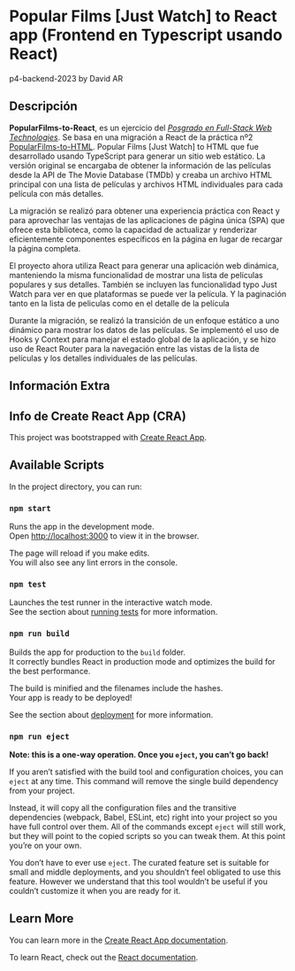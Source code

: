 # Popular Films [Just Watch] to React app (Frontend en Typescript usando React)
p4-backend-2023 by David AR

## Descripción

**PopularFilms-to-React**, es un ejercicio del [_Posgrado en Full-Stack Web Technologies_](https://www.talent.upc.edu/esp/estudis/formacio/curs/313400/posgrado-full-stack-web-technologies/ "Posgrado en Full-Stack Web Technologies"). Se basa en una migración a React de la práctica nº2 [PopularFilms-to-HTML](https://github.com/PelfSollution/PopularFilms-to-HTML). Popular Films [Just Watch] to HTML que fue desarrollado usando TypeScript para generar un sitio web estático. La versión original se encargaba de obtener la información de las películas desde la API de The Movie Database (TMDb) y creaba un archivo HTML principal con una lista de películas y archivos HTML individuales para cada película con más detalles.

La migración se realizó para obtener una experiencia práctica con React y para aprovechar las ventajas de las aplicaciones de página única (SPA) que ofrece esta biblioteca, como la capacidad de actualizar y renderizar eficientemente componentes específicos en la página en lugar de recargar la página completa.

El proyecto ahora utiliza React para generar una aplicación web dinámica, manteniendo la misma funcionalidad de mostrar una lista de películas populares y sus detalles. También se incluyen las funcionalidad typo Just Watch para ver en que plataformas se puede ver la película. Y la paginación tanto en la lista de peliculas como en el detalle de la película

Durante la migración, se realizó la transición de un enfoque estático a uno dinámico para mostrar los datos de las películas. Se implementó el uso de Hooks y Context para manejar el estado global de la aplicación, y se hizo uso de React Router para la navegación entre las vistas de la lista de películas y los detalles individuales de las películas.

## Información Extra

## Info de Create React App (CRA)

This project was bootstrapped with [Create React App](https://github.com/facebook/create-react-app).

## Available Scripts

In the project directory, you can run:

### `npm start`

Runs the app in the development mode.\
Open [http://localhost:3000](http://localhost:3000) to view it in the browser.

The page will reload if you make edits.\
You will also see any lint errors in the console.

### `npm test`

Launches the test runner in the interactive watch mode.\
See the section about [running tests](https://facebook.github.io/create-react-app/docs/running-tests) for more information.

### `npm run build`

Builds the app for production to the `build` folder.\
It correctly bundles React in production mode and optimizes the build for the best performance.

The build is minified and the filenames include the hashes.\
Your app is ready to be deployed!

See the section about [deployment](https://facebook.github.io/create-react-app/docs/deployment) for more information.

### `npm run eject`

**Note: this is a one-way operation. Once you `eject`, you can’t go back!**

If you aren’t satisfied with the build tool and configuration choices, you can `eject` at any time. This command will remove the single build dependency from your project.

Instead, it will copy all the configuration files and the transitive dependencies (webpack, Babel, ESLint, etc) right into your project so you have full control over them. All of the commands except `eject` will still work, but they will point to the copied scripts so you can tweak them. At this point you’re on your own.

You don’t have to ever use `eject`. The curated feature set is suitable for small and middle deployments, and you shouldn’t feel obligated to use this feature. However we understand that this tool wouldn’t be useful if you couldn’t customize it when you are ready for it.

## Learn More

You can learn more in the [Create React App documentation](https://facebook.github.io/create-react-app/docs/getting-started).

To learn React, check out the [React documentation](https://reactjs.org/).
